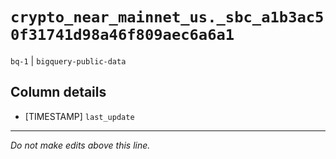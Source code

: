 # `crypto_near_mainnet_us._sbc_a1b3ac50f31741d98a46f809aec6a6a1`
`bq-1` | `bigquery-public-data`

## Column details
* [TIMESTAMP] `last_update`

-------------------------------------------------------------------------------
*Do not make edits above this line.*
